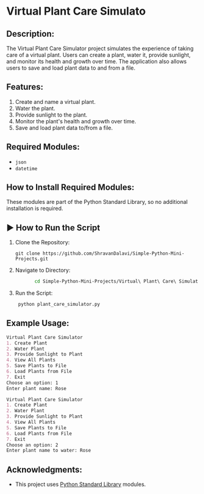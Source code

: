 # Virtual Plant Care Simulato
## Description:
The Virtual Plant Care Simulator project simulates the experience of taking care of a virtual plant. Users can create a plant, water it, provide sunlight, and monitor its health and growth over time. The application also allows users to save and load plant data to and from a file.

## Features:
1. Create and name a virtual plant.
2. Water the plant.
3. Provide sunlight to the plant.
4. Monitor the plant's health and growth over time.
5. Save and load plant data to/from a file.

## Required Modules:
- `json`
- `datetime`

## How to Install Required Modules:
These modules are part of the Python Standard Library, so no additional installation is required.

## ▶️ How to Run the Script
1. Clone the Repository:
   ```
   git clone https://github.com/ShravanDalavi/Simple-Python-Mini-Projects.git
   ```
2. Navigate to Directory:
   ```bash 
          cd Simple-Python-Mini-Projects/Virtual\ Plant\ Care\ Simulator
   ```
3. Run the Script:
   ```bash 
    python plant_care_simulator.py
   ```
   
## Example Usage:
```markdown
Virtual Plant Care Simulator
1. Create Plant
2. Water Plant
3. Provide Sunlight to Plant
4. View All Plants
5. Save Plants to File
6. Load Plants from File
7. Exit
Choose an option: 1
Enter plant name: Rose

Virtual Plant Care Simulator
1. Create Plant
2. Water Plant
3. Provide Sunlight to Plant
4. View All Plants
5. Save Plants to File
6. Load Plants from File
7. Exit
Choose an option: 2
Enter plant name to water: Rose
```

## Acknowledgments:
- This project uses [Python Standard Library](https://docs.python.org/3/library/) modules.
